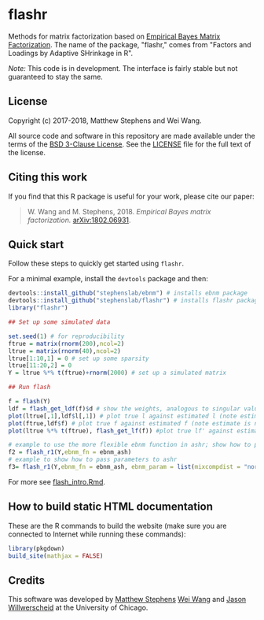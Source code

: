 # flashr

Methods for matrix factorization based on
[Empirical Bayes Matrix Factorization](https://arxiv.org/abs/1802.06931).
The name of the package, "flashr," comes from "Factors and Loadings by
Adaptive SHrinkage in R".
	
*Note:* This code is in development. The interface is fairly stable
but not guaranteed to stay the same.

## License

Copyright (c) 2017-2018, Matthew Stephens and Wei Wang.

All source code and software in this repository are made available
under the terms of the [BSD 3-Clause
License](https://opensource.org/licenses/BSD-3-Clause). See
the [LICENSE](LICENSE) file for the full text of the license.

## Citing this work

If you find that this R package is useful for your work, please cite
our paper:

> W. Wang and M. Stephens, 2018. *Empirical Bayes matrix factorization.* 
[arXiv:1802.06931](https://arxiv.org/abs/1802.06931).

## Quick start

Follow these steps to quickly get started using `flashr`.

For a minimal example, install the `devtools` package and then:

```R
devtools::install_github("stephenslab/ebnm") # installs ebnm package
devtools::install_github("stephenslab/flashr") # installs flashr package
library("flashr")

## Set up some simulated data

set.seed(1) # for reproducibility
ftrue = matrix(rnorm(200),ncol=2)
ltrue = matrix(rnorm(40),ncol=2)
ltrue[1:10,1] = 0 # set up some sparsity
ltrue[11:20,2] = 0
Y = ltrue %*% t(ftrue)+rnorm(2000) # set up a simulated matrix

## Run flash

f = flash(Y)
ldf = flash_get_ldf(f)$d # show the weights, analogous to singular values showing importance of each factor
plot(ltrue[,1],ldf$l[,1]) # plot true l against estimated l (note estimate is normalized);
plot(ftrue,ldf$f) # plot true f against estimated f (note estimate is normalized)
plot(ltrue %*% t(ftrue), flash_get_lf(f)) #plot true lf' against estimated lf'; the scale of the estimate matches the data

# example to use the more flexible ebnm function in ashr; show how to pass parameters to
f2 = flash_r1(Y,ebnm_fn = ebnm_ash)
# example to show how to pass parameters to ashr
f3= flash_r1(Y,ebnm_fn = ebnm_ash, ebnm_param = list(mixcompdist = "normal",method="fdr"))

```

For more see [flash_intro.Rmd](https://stephenslab.github.io/flashr/articles/flash_intro.html).

## How to build static HTML documentation

These are the R commands to build the website (make sure you are
connected to Internet while running these commands):

```R
library(pkgdown)
build_site(mathjax = FALSE)
```

## Credits

This software was developed by
[Matthew Stephens](http://stephenslab.uchicago.edu)
[Wei Wang](https://github.com/NKweiwang) and
[Jason Willwerscheid](https://github.com/willwerscheid) at the University
of Chicago.
